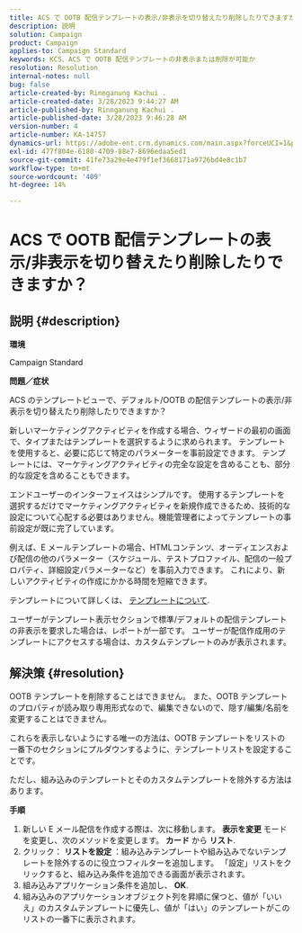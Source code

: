 ```yaml
---
title: ACS で OOTB 配信テンプレートの表示/非表示を切り替えたり削除したりできますか？
description: 説明
solution: Campaign
product: Campaign
applies-to: Campaign Standard
keywords: KCS、ACS で OOTB 配信テンプレートの非表示または削除が可能か
resolution: Resolution
internal-notes: null
bug: false
article-created-by: Rinnganung Kachui .
article-created-date: 3/28/2023 9:44:27 AM
article-published-by: Rinnganung Kachui .
article-published-date: 3/28/2023 9:46:28 AM
version-number: 4
article-number: KA-14757
dynamics-url: https://adobe-ent.crm.dynamics.com/main.aspx?forceUCI=1&pagetype=entityrecord&etn=knowledgearticle&id=aca4791c-4dcd-ed11-b596-6045bd006704
exl-id: 477f804e-6180-4709-88e7-8696edaa5ed1
source-git-commit: 41fe73a29e4e479f1ef3668171a9726bd4e8c1b7
workflow-type: tm+mt
source-wordcount: '409'
ht-degree: 14%

---
```


# ACS で OOTB 配信テンプレートの表示/非表示を切り替えたり削除したりできますか？

## 説明 {#description}


<b>環境</b>

Campaign Standard



<b>問題／症状</b>

ACS のテンプレートビューで、デフォルト/OOTB の配信テンプレートの表示/非表示を切り替えたり削除したりできますか？



新しいマーケティングアクティビティを作成する場合、ウィザードの最初の画面で、タイプまたはテンプレートを選択するように求められます。 テンプレートを使用すると、必要に応じて特定のパラメーターを事前設定できます。 テンプレートには、マーケティングアクティビティの完全な設定を含めることも、部分的な設定を含めることもできます。

エンドユーザーのインターフェイスはシンプルです。 使用するテンプレートを選択するだけでマーケティングアクティビティを新規作成できるため、技術的な設定について心配する必要はありません。機能管理者によってテンプレートの事前設定が既に完了しています。

例えば、E メールテンプレートの場合、HTMLコンテンツ、オーディエンスおよび配信の他のパラメーター（スケジュール、テストプロファイル、配信の一般プロパティ、詳細設定パラメーターなど）を事前入力できます。 これにより、新しいアクティビティの作成にかかる時間を短縮できます。

テンプレートについて詳しくは、 [テンプレートについて](https://experienceleague.adobe.com/docs/campaign-standard/using/getting-started/marketing-plans/marketing-activity-templates.html?lang=en).

ユーザーがテンプレート表示セクションで標準/デフォルトの配信テンプレートの非表示を要求した場合は、レポートが一部です。 ユーザーが配信作成用のテンプレートにアクセスする場合は、カスタムテンプレートのみが表示されます。






## 解決策 {#resolution}


OOTB テンプレートを削除することはできません。 また、OOTB テンプレートのプロパティが読み取り専用形式なので、編集できないので、隠す/編集/名前を変更することはできません。

これらを表示しないようにする唯一の方法は、OOTB テンプレートをリストの一番下のセクションにプルダウンするように、テンプレートリストを設定することです。

ただし、組み込みのテンプレートとそのカスタムテンプレートを除外する方法はあります。

<b>手順</b>

1. 新しい E メール配信を作成する際は、次に移動します。 <b>表示を変更 </b>モードを変更し、次のメソッドを変更します。 <b>カード</b> から <b>リスト</b>.
2. クリック： <b>リストを設定 </b>：組み込みテンプレートや組み込みでないテンプレートを除外するのに役立つフィルターを追加します。 「設定」リストをクリックすると、組み込み条件を追加できる画面が表示されます。
3. 組み込みアプリケーション条件を追加し、 <b>OK</b>.
4. 組み込みのアプリケーションオブジェクト列を昇順に保つと、値が「いいえ」のカスタムテンプレートに優先し、値が「はい」のテンプレートがこのリストの一番下に表示されます。
